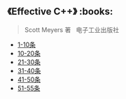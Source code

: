 <h2>《Effective C++》 :books: </h2> 

> Scott Meyers 著    电子工业出版社

* <a href="https://github.com/wuping5719/MyCNBlogs/blob/master/Reading-Notes/EffectiveCPlusPlus/EffectiveCPlusPlus1.md">1-10条</a>
* <a href="https://github.com/wuping5719/MyCNBlogs/blob/master/Reading-Notes/EffectiveCPlusPlus/EffectiveCPlusPlus2.md">10-20条</a>
* <a href="https://github.com/wuping5719/MyCNBlogs/blob/master/Reading-Notes/EffectiveCPlusPlus/EffectiveCPlusPlus3.md">21-30条</a>
* <a href="https://github.com/wuping5719/MyCNBlogs/blob/master/Reading-Notes/EffectiveCPlusPlus/EffectiveCPlusPlus4.md">31-40条</a>
* <a href="https://github.com/wuping5719/MyCNBlogs/blob/master/Reading-Notes/EffectiveCPlusPlus/EffectiveCPlusPlus5.md">41-50条</a>
* <a href="https://github.com/wuping5719/MyCNBlogs/blob/master/Reading-Notes/EffectiveCPlusPlus/EffectiveCPlusPlus6.md">51-55条</a>

